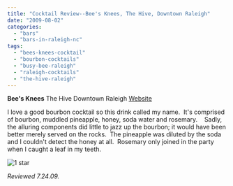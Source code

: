 ```yaml
---
title: "Cocktail Review--Bee's Knees, The Hive, Downtown Raleigh"
date: "2009-08-02"
categories: 
  - "bars"
  - "bars-in-raleigh-nc"
tags: 
  - "bees-knees-cocktail"
  - "bourbon-cocktails"
  - "busy-bee-raleigh"
  - "raleigh-cocktails"
  - "the-hive-raleigh"
---
```


**Bee's Knees** The Hive Downtown Raleigh [Website](http://www.busybeeraleigh.com/index.php?option=com_content&view=article&id=80&Itemid=67)

I love a good bourbon cocktail so this drink called my name.  It's comprised of bourbon, muddled pineapple, honey, soda water and rosemary.    Sadly, the alluring components did little to jazz up the bourbon; it would have been better merely served on the rocks.  The pineapple was diluted by the soda and I couldn't detect the honey at all.  Rosemary only joined in the party when I caught a leaf in my teeth.

![1 star](http://s3.amazonaws.com/thegourmez-wpmedia/2009/04/rating_olive1.gif "rating_olive1")

_Reviewed 7.24.09._
